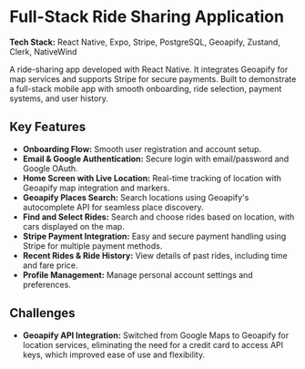 # Full-Stack Ride Sharing Application

**Tech Stack:** React Native, Expo, Stripe, PostgreSQL, Geoapify, Zustand, Clerk, NativeWind

A ride-sharing app developed with React Native. It integrates Geoapify for map services and supports Stripe for secure payments. Built to demonstrate a full-stack mobile app with smooth onboarding, ride selection, payment systems, and user history.

## Key Features

- **Onboarding Flow:** Smooth user registration and account setup.
- **Email & Google Authentication:** Secure login with email/password and Google OAuth.
- **Home Screen with Live Location:** Real-time tracking of location with Geoapify map integration and markers.
- **Geoapify Places Search:** Search locations using Geoapify's autocomplete API for seamless place discovery.
- **Find and Select Rides:** Search and choose rides based on location, with cars displayed on the map.
- **Stripe Payment Integration:** Easy and secure payment handling using Stripe for multiple payment methods.
- **Recent Rides & Ride History:** View details of past rides, including time and fare price.
- **Profile Management:** Manage personal account settings and preferences.

## Challenges

- **Geoapify API Integration:** Switched from Google Maps to Geoapify for location services, eliminating the need for a credit card to access API keys, which improved ease of use and flexibility.
